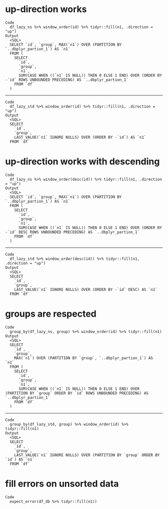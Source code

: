 # up-direction works

    Code
      df_lazy_ns %>% window_order(id) %>% tidyr::fill(n1, .direction = "up")
    Output
      <SQL>
      SELECT `id`, `group`, MAX(`n1`) OVER (PARTITION BY `..dbplyr_partion_1`) AS `n1`
      FROM (
        SELECT
          `id`,
          `group`,
          `n1`,
          SUM(CASE WHEN ((`n1` IS NULL)) THEN 0 ELSE 1 END) OVER (ORDER BY -`id` ROWS UNBOUNDED PRECEDING) AS `..dbplyr_partion_1`
        FROM `df`
      )

---

    Code
      df_lazy_std %>% window_order(id) %>% tidyr::fill(n1, .direction = "up")
    Output
      <SQL>
      SELECT
        `id`,
        `group`,
        LAST_VALUE(`n1` IGNORE NULLS) OVER (ORDER BY -`id`) AS `n1`
      FROM `df`

# up-direction works with descending

    Code
      df_lazy_ns %>% window_order(desc(id)) %>% tidyr::fill(n1, .direction = "up")
    Output
      <SQL>
      SELECT `id`, `group`, MAX(`n1`) OVER (PARTITION BY `..dbplyr_partion_1`) AS `n1`
      FROM (
        SELECT
          `id`,
          `group`,
          `n1`,
          SUM(CASE WHEN ((`n1` IS NULL)) THEN 0 ELSE 1 END) OVER (ORDER BY -`id` DESC ROWS UNBOUNDED PRECEDING) AS `..dbplyr_partion_1`
        FROM `df`
      )

---

    Code
      df_lazy_std %>% window_order(desc(id)) %>% tidyr::fill(n1, .direction = "up")
    Output
      <SQL>
      SELECT
        `id`,
        `group`,
        LAST_VALUE(`n1` IGNORE NULLS) OVER (ORDER BY -`id` DESC) AS `n1`
      FROM `df`

# groups are respected

    Code
      group_by(df_lazy_ns, group) %>% window_order(id) %>% tidyr::fill(n1)
    Output
      <SQL>
      SELECT
        `id`,
        `group`,
        MAX(`n1`) OVER (PARTITION BY `group`, `..dbplyr_partion_1`) AS `n1`
      FROM (
        SELECT
          `id`,
          `group`,
          `n1`,
          SUM(CASE WHEN ((`n1` IS NULL)) THEN 0 ELSE 1 END) OVER (PARTITION BY `group` ORDER BY `id` ROWS UNBOUNDED PRECEDING) AS `..dbplyr_partion_1`
        FROM `df`
      )

---

    Code
      group_by(df_lazy_std, group) %>% window_order(id) %>% tidyr::fill(n1)
    Output
      <SQL>
      SELECT
        `id`,
        `group`,
        LAST_VALUE(`n1` IGNORE NULLS) OVER (PARTITION BY `group` ORDER BY `id`) AS `n1`
      FROM `df`

# fill errors on unsorted data

    Code
      expect_error(df_db %>% tidyr::fill(n1))

